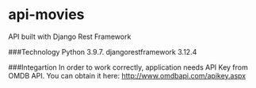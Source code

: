 # api-movies
 API built with Django Rest Framework

###Technology
Python 3.9.7. 
djangorestframework 3.12.4

###Integartion 
In order to work correctly, application needs API Key from OMDB API.
You can obtain it here: 
http://www.omdbapi.com/apikey.aspx